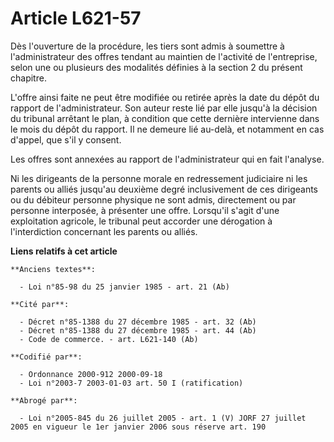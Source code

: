 # Article L621-57

Dès l'ouverture de la procédure, les tiers sont admis à soumettre à l'administrateur des offres tendant au maintien de
l'activité de l'entreprise, selon une ou plusieurs des modalités définies à la section 2 du présent chapitre.

L'offre ainsi faite ne peut être modifiée ou retirée après la date du dépôt du rapport de l'administrateur. Son auteur reste
lié par elle jusqu'à la décision du tribunal arrêtant le plan, à condition que cette dernière intervienne dans le mois du
dépôt du rapport. Il ne demeure lié au-delà, et notamment en cas d'appel, que s'il y consent.

Les offres sont annexées au rapport de l'administrateur qui en fait l'analyse.

Ni les dirigeants de la personne morale en redressement judiciaire ni les parents ou alliés jusqu'au deuxième degré
inclusivement de ces dirigeants ou du débiteur personne physique ne sont admis, directement ou par personne interposée, à
présenter une offre. Lorsqu'il s'agit d'une exploitation agricole, le tribunal peut accorder une dérogation à l'interdiction
concernant les parents ou alliés.

**Liens relatifs à cet article**

	**Anciens textes**:

	  - Loi n°85-98 du 25 janvier 1985 - art. 21 (Ab)

	**Cité par**:

	  - Décret n°85-1388 du 27 décembre 1985 - art. 32 (Ab)
	  - Décret n°85-1388 du 27 décembre 1985 - art. 44 (Ab)
	  - Code de commerce. - art. L621-140 (Ab)

	**Codifié par**:

	  - Ordonnance 2000-912 2000-09-18
	  - Loi n°2003-7 2003-01-03 art. 50 I (ratification)

	**Abrogé par**:

	  - Loi n°2005-845 du 26 juillet 2005 - art. 1 (V) JORF 27 juillet 2005 en vigueur le 1er janvier 2006 sous réserve art. 190
